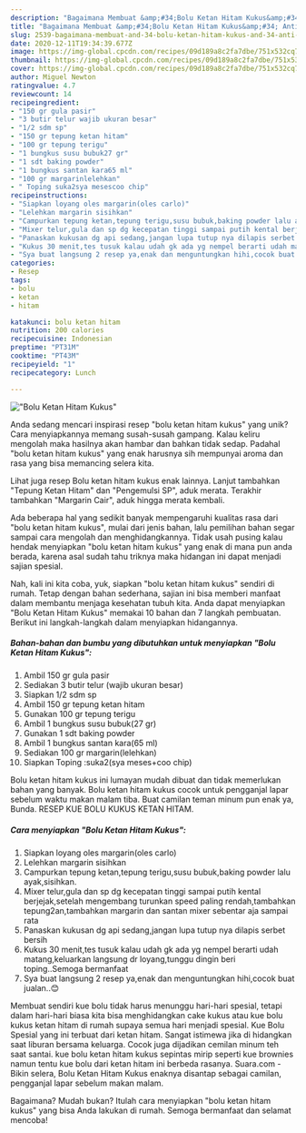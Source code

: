 ```yaml
---
description: "Bagaimana Membuat &amp;#34;Bolu Ketan Hitam Kukus&amp;#34; Anti Gagal"
title: "Bagaimana Membuat &amp;#34;Bolu Ketan Hitam Kukus&amp;#34; Anti Gagal"
slug: 2539-bagaimana-membuat-and-34-bolu-ketan-hitam-kukus-and-34-anti-gagal
date: 2020-12-11T19:34:39.677Z
image: https://img-global.cpcdn.com/recipes/09d189a8c2fa7dbe/751x532cq70/bolu-ketan-hitam-kukus-foto-resep-utama.jpg
thumbnail: https://img-global.cpcdn.com/recipes/09d189a8c2fa7dbe/751x532cq70/bolu-ketan-hitam-kukus-foto-resep-utama.jpg
cover: https://img-global.cpcdn.com/recipes/09d189a8c2fa7dbe/751x532cq70/bolu-ketan-hitam-kukus-foto-resep-utama.jpg
author: Miguel Newton
ratingvalue: 4.7
reviewcount: 14
recipeingredient:
- "150 gr gula pasir"
- "3 butir telur wajib ukuran besar"
- "1/2 sdm sp"
- "150 gr tepung ketan hitam"
- "100 gr tepung terigu"
- "1 bungkus susu bubuk27 gr"
- "1 sdt baking powder"
- "1 bungkus santan kara65 ml"
- "100 gr margarinlelehkan"
- " Toping suka2sya mesescoo chip"
recipeinstructions:
- "Siapkan loyang oles margarin(oles carlo)"
- "Lelehkan margarin sisihkan"
- "Campurkan tepung ketan,tepung terigu,susu bubuk,baking powder lalu ayak,sisihkan."
- "Mixer telur,gula dan sp dg kecepatan tinggi sampai putih kental berjejak,setelah mengembang turunkan speed paling rendah,tambahkan tepung2an,tambahkan margarin dan santan mixer sebentar aja sampai rata"
- "Panaskan kukusan dg api sedang,jangan lupa tutup nya dilapis serbet bersih"
- "Kukus 30 menit,tes tusuk kalau udah gk ada yg nempel berarti udah matang,keluarkan langsung dr loyang,tunggu dingin beri toping..Semoga bermanfaat"
- "Sya buat langsung 2 resep ya,enak dan menguntungkan hihi,cocok buat jualan..😊"
categories:
- Resep
tags:
- bolu
- ketan
- hitam

katakunci: bolu ketan hitam 
nutrition: 200 calories
recipecuisine: Indonesian
preptime: "PT31M"
cooktime: "PT43M"
recipeyield: "1"
recipecategory: Lunch

---
```



![&#34;Bolu Ketan Hitam Kukus&#34;](https://img-global.cpcdn.com/recipes/09d189a8c2fa7dbe/751x532cq70/bolu-ketan-hitam-kukus-foto-resep-utama.jpg)

Anda sedang mencari inspirasi resep &#34;bolu ketan hitam kukus&#34; yang unik? Cara menyiapkannya memang susah-susah gampang. Kalau keliru mengolah maka hasilnya akan hambar dan bahkan tidak sedap. Padahal &#34;bolu ketan hitam kukus&#34; yang enak harusnya sih mempunyai aroma dan rasa yang bisa memancing selera kita.

Lihat juga resep Bolu ketan hitam kukus enak lainnya. Lanjut tambahkan &#34;Tepung Ketan Hitam&#34; dan &#34;Pengemulsi SP&#34;, aduk merata. Terakhir tambahkan &#34;Margarin Cair&#34;, aduk hingga merata kembali.

Ada beberapa hal yang sedikit banyak mempengaruhi kualitas rasa dari &#34;bolu ketan hitam kukus&#34;, mulai dari jenis bahan, lalu pemilihan bahan segar sampai cara mengolah dan menghidangkannya. Tidak usah pusing kalau hendak menyiapkan &#34;bolu ketan hitam kukus&#34; yang enak di mana pun anda berada, karena asal sudah tahu triknya maka hidangan ini dapat menjadi sajian spesial.


Nah, kali ini kita coba, yuk, siapkan &#34;bolu ketan hitam kukus&#34; sendiri di rumah. Tetap dengan bahan sederhana, sajian ini bisa memberi manfaat dalam membantu menjaga kesehatan tubuh kita. Anda dapat menyiapkan &#34;Bolu Ketan Hitam Kukus&#34; memakai 10 bahan dan 7 langkah pembuatan. Berikut ini langkah-langkah dalam menyiapkan hidangannya.

<!--inarticleads1-->

##### Bahan-bahan dan bumbu yang dibutuhkan untuk menyiapkan &#34;Bolu Ketan Hitam Kukus&#34;:

1. Ambil 150 gr gula pasir
1. Sediakan 3 butir telur (wajib ukuran besar)
1. Siapkan 1/2 sdm sp
1. Ambil 150 gr tepung ketan hitam
1. Gunakan 100 gr tepung terigu
1. Ambil 1 bungkus susu bubuk(27 gr)
1. Gunakan 1 sdt baking powder
1. Ambil 1 bungkus santan kara(65 ml)
1. Sediakan 100 gr margarin(lelehkan)
1. Siapkan  Toping :suka2(sya meses+coo chip)


Bolu ketan hitam kukus ini lumayan mudah dibuat dan tidak memerlukan bahan yang banyak. Bolu ketan hitam kukus cocok untuk pengganjal lapar sebelum waktu makan malam tiba. Buat camilan teman minum pun enak ya, Bunda. RESEP KUE BOLU KUKUS KETAN HITAM. 

<!--inarticleads2-->

##### Cara menyiapkan &#34;Bolu Ketan Hitam Kukus&#34;:

1. Siapkan loyang oles margarin(oles carlo)
1. Lelehkan margarin sisihkan
1. Campurkan tepung ketan,tepung terigu,susu bubuk,baking powder lalu ayak,sisihkan.
1. Mixer telur,gula dan sp dg kecepatan tinggi sampai putih kental berjejak,setelah mengembang turunkan speed paling rendah,tambahkan tepung2an,tambahkan margarin dan santan mixer sebentar aja sampai rata
1. Panaskan kukusan dg api sedang,jangan lupa tutup nya dilapis serbet bersih
1. Kukus 30 menit,tes tusuk kalau udah gk ada yg nempel berarti udah matang,keluarkan langsung dr loyang,tunggu dingin beri toping..Semoga bermanfaat
1. Sya buat langsung 2 resep ya,enak dan menguntungkan hihi,cocok buat jualan..😊


Membuat sendiri kue bolu tidak harus menunggu hari-hari spesial, tetapi dalam hari-hari biasa kita bisa menghidangkan cake kukus atau kue bolu kukus ketan hitam di rumah supaya semua hari menjadi spesial. Kue Bolu Spesial yang ini terbuat dari ketan hitam. Sangat istimewa jika di hidangkan saat liburan bersama keluarga. Cocok juga dijadikan cemilan minum teh saat santai. kue bolu ketan hitam kukus sepintas mirip seperti kue brownies namun tentu kue bolu dari ketan hitam ini berbeda rasanya. Suara.com - Bikin selera, Bolu Ketan Hitam Kukus enaknya disantap sebagai camilan, pengganjal lapar sebelum makan malam. 

Bagaimana? Mudah bukan? Itulah cara menyiapkan &#34;bolu ketan hitam kukus&#34; yang bisa Anda lakukan di rumah. Semoga bermanfaat dan selamat mencoba!
